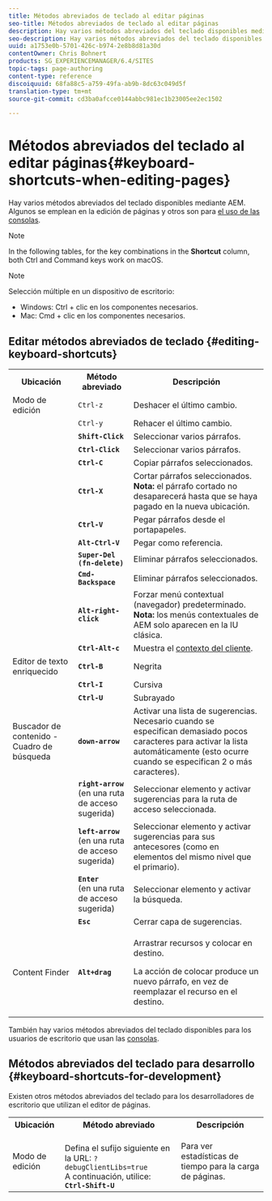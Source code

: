 ```yaml
---
title: Métodos abreviados de teclado al editar páginas
seo-title: Métodos abreviados de teclado al editar páginas
description: Hay varios métodos abreviados del teclado disponibles mediante AEM. Algunos se emplean en la edición de páginas y otros son para el uso de las consolas.
seo-description: Hay varios métodos abreviados del teclado disponibles mediante AEM. Algunos se emplean en la edición de páginas y otros son para el uso de las consolas.
uuid: a1753e0b-5701-426c-b974-2e8b8d81a30d
contentOwner: Chris Bohnert
products: SG_EXPERIENCEMANAGER/6.4/SITES
topic-tags: page-authoring
content-type: reference
discoiquuid: 68fa88c5-a759-49fa-ab9b-8dc63c049d5f
translation-type: tm+mt
source-git-commit: cd3ba0afcce0144abbc981ec1b23005ee2ec1502

---
```



# Métodos abreviados del teclado al editar páginas{#keyboard-shortcuts-when-editing-pages}

Hay varios métodos abreviados del teclado disponibles mediante AEM. Algunos se emplean en la edición de páginas y otros son para [el uso de las consolas](/help/sites-classic-ui-authoring/author-env-keyboard-shortcuts.md).

>[!NOTE]
>
>In the following tables, for the key combinations in the **Shortcut** column, both Ctrl and Command keys work on macOS.

>[!NOTE]
>
>Selección múltiple en un dispositivo de escritorio:
>
>* Windows: Ctrl + clic en los componentes necesarios.
>* Mac: Cmd + clic en los componentes necesarios.
>



## Editar métodos abreviados de teclado {#editing-keyboard-shortcuts}

<table> 
 <tbody> 
  <tr> 
   <th>Ubicación</th> 
   <th>Método abreviado</th> 
   <th>Descripción</th> 
  </tr> 
  <tr> 
   <td>Modo de edición</td> 
   <td><code>Ctrl-z</code></td> 
   <td>Deshacer el último cambio.</td> 
  </tr> 
  <tr> 
   <td> </td> 
   <td><code>Ctrl-y</code></td> 
   <td>Rehacer el último cambio.</td> 
  </tr> 
  <tr> 
   <td> </td> 
   <td><strong><code>Shift-Click</code></strong></td> 
   <td>Seleccionar varios párrafos.</td> 
  </tr> 
  <tr> 
   <td> </td> 
   <td><strong><code>Ctrl-Click</code></strong></td> 
   <td>Seleccionar varios párrafos.</td> 
  </tr> 
  <tr> 
   <td> </td> 
   <td><strong><code>Ctrl-C</code></strong></td> 
   <td>Copiar párrafos seleccionados.</td> 
  </tr> 
  <tr> 
   <td> </td> 
   <td><strong><code>Ctrl-X</code></strong></td> 
   <td>Cortar párrafos seleccionados.<strong><br /> Nota:</strong> el párrafo cortado no desaparecerá hasta que se haya pagado en la nueva ubicación.</td> 
  </tr> 
  <tr> 
   <td> </td> 
   <td><strong><code>Ctrl-V</code></strong></td> 
   <td>Pegar párrafos desde el portapapeles.</td> 
  </tr> 
  <tr> 
   <td> </td> 
   <td><strong><code>Alt-Ctrl-V</code></strong></td> 
   <td>Pegar como referencia.</td> 
  </tr> 
  <tr> 
   <td> </td> 
   <td><strong><code>Super-Del (fn-delete)</code></strong></td> 
   <td>Eliminar párrafos seleccionados.</td> 
  </tr> 
  <tr> 
   <td> </td> 
   <td><strong><code>Cmd-Backspace</code></strong></td> 
   <td>Eliminar párrafos seleccionados.</td> 
  </tr> 
  <tr> 
   <td> </td> 
   <td><strong><code>Alt-right-click</code></strong></td> 
   <td>Forzar menú contextual (navegador) predeterminado.<br />
<strong>Nota:</strong> los menús contextuales de AEM solo aparecen en la IU clásica.</td> 
  </tr> 
  <tr> 
   <td> </td> 
   <td><strong><code>Ctrl-Alt-c</code></strong></td> 
   <td>Muestra el <a href="/help/sites-administering/client-context.md">contexto del cliente</a>.</td> 
  </tr> 
  <tr> 
   <td>Editor de texto enriquecido<br /> </td> 
   <td><strong><code>Ctrl-B</code></strong><br /> </td> 
   <td>Negrita</td> 
  </tr> 
  <tr> 
   <td> </td> 
   <td><strong><code>Ctrl-I</code></strong><br /> </td> 
   <td>Cursiva<br /> </td> 
  </tr> 
  <tr> 
   <td> </td> 
   <td><strong><code>Ctrl-U</code></strong><br /> </td> 
   <td>Subrayado</td> 
  </tr> 
  <tr> 
   <td>Buscador de contenido - Cuadro de búsqueda</td> 
   <td><strong><code>down-arrow</code></strong></td> 
   <td>Activar una lista de sugerencias. Necesario cuando se especifican demasiado pocos caracteres para activar la lista automáticamente (esto ocurre cuando se especifican 2 o más caracteres).</td> 
  </tr> 
  <tr> 
   <td> </td> 
   <td><strong><code>right-arrow</code></strong><br /> (en una ruta de acceso sugerida)</td> 
   <td>Seleccionar elemento y activar sugerencias para la ruta de acceso seleccionada.</td> 
  </tr> 
  <tr> 
   <td> </td> 
   <td><strong><code>left-arrow</code></strong><br /> (en una ruta de acceso sugerida)</td> 
   <td>Seleccionar elemento y activar sugerencias para sus antecesores (como en elementos del mismo nivel que el primario).</td> 
  </tr> 
  <tr> 
   <td> </td> 
   <td><strong><code>Enter</code></strong><br /> (en una ruta de acceso sugerida)</td> 
   <td>Seleccionar elemento y activar la búsqueda.</td> 
  </tr> 
  <tr> 
   <td> </td> 
   <td><strong><code>Esc</code></strong></td> 
   <td>Cerrar capa de sugerencias.</td> 
  </tr> 
  <tr> 
   <td>Content Finder<br /> </td> 
   <td><strong><code>Alt+drag</code></strong></td> 
   <td><p>Arrastrar recursos y colocar en destino.</p> <p>La acción de colocar produce un nuevo párrafo, en vez de reemplazar el recurso en el destino.</p> </td> 
  </tr> 
 </tbody> 
</table>

También hay varios métodos abreviados del teclado disponibles para los usuarios de escritorio que usan las [consolas](/help/sites-classic-ui-authoring/author-env-keyboard-shortcuts.md).

## Métodos abreviados del teclado para desarrollo {#keyboard-shortcuts-for-development}

Existen otros métodos abreviados del teclado para los desarrolladores de escritorio que utilizan el editor de páginas.

<table> 
 <tbody> 
  <tr> 
   <th>Ubicación</th> 
   <th>Método abreviado</th> 
   <th>Descripción</th> 
  </tr> 
  <tr> 
   <td>Modo de edición</td> 
   <td><br /> Defina el sufijo siguiente en la URL: <code>?debugClientLibs=true</code><br /> A continuación, utilice:<br /> <strong><code>Ctrl-Shift-U</code></strong></td> 
   <td>Para ver estadísticas de tiempo para la carga de páginas.</td> 
  </tr> 
 </tbody> 
</table>

